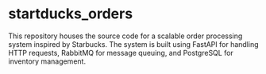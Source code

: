 # startducks_orders
This repository houses the source code for a scalable order processing system inspired by Starbucks. The system is built using FastAPI for handling HTTP requests, RabbitMQ for message queuing, and PostgreSQL for inventory management.
